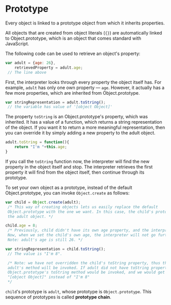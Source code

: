 # Prototype
Every object is linked to a prototype object from which it inherits properties.

All objects that are created from object literals (`{}`) are automatically linked to Object.prototype, which is an object that comes standard with JavaScript.

The following code can be used to retrieve an object's property:
```js
var adult = {age: 26},
    retrievedProperty = adult.age;
 // The line above
```
First, the interpreter looks through every property the object itself has. For example, `adult` has only one own property — `age`. However, it actually has a few more properties, which are inherited from Object.prototype.
```js
var stringRepresentation = adult.toString();
 // the variable has value of '[object Object]'
```

The property `toString` is an Object.prototype's property, which was inherited. It has a value of a function, which returns a string representation of the object. If you want it to return a more meaningful representation, then you can override it by simply adding a new property to the adult object.

```js
adult.toString = function(){
    return "I'm "+this.age;
}
```
If you call the `toString` function now, the interpreter will find the new property in the object itself and stop. The interpreter retrieves the first property it will find from the object itself, then continue through its prototype.

To set your own object as a prototype, instead of the default Object.prototype, you can invoke `Object.create` as follows:

```js
var child = Object.create(adult);
 /* This way of creating objects lets us easily replace the default
 Object.prototype with the one we want. In this case, the child's prototype is 
 the adult object. */

child.age = 8;
 /* Previously, child didn't have its own age property, and the interpreter had to look further to the child's prototype to find it.
 Now, when we set the child's own age, the interpreter will not go further.
 Note: adult's age is still 26. */

var stringRepresentation = child.toString();
 // The value is "I'm 8".

 /* Note: we have not overridden the child's toString property, thus the
 adult's method will be invoked. If adult did not have toString property, then
 Object.prototype's toString method would be invoked, and we would get 
 "[object Object]" instead of "I'm 8" 
 */
```

`child`'s prototype is `adult`, whose prototype is `Object.prototype`. This sequence of prototypes is called **prototype chain**.
